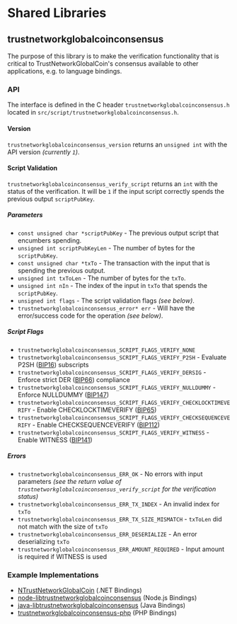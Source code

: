 Shared Libraries
================

## trustnetworkglobalcoinconsensus

The purpose of this library is to make the verification functionality that is critical to TrustNetworkGlobalCoin's consensus available to other applications, e.g. to language bindings.

### API

The interface is defined in the C header `trustnetworkglobalcoinconsensus.h` located in `src/script/trustnetworkglobalcoinconsensus.h`.

#### Version

`trustnetworkglobalcoinconsensus_version` returns an `unsigned int` with the API version *(currently `1`)*.

#### Script Validation

`trustnetworkglobalcoinconsensus_verify_script` returns an `int` with the status of the verification. It will be `1` if the input script correctly spends the previous output `scriptPubKey`.

##### Parameters
- `const unsigned char *scriptPubKey` - The previous output script that encumbers spending.
- `unsigned int scriptPubKeyLen` - The number of bytes for the `scriptPubKey`.
- `const unsigned char *txTo` - The transaction with the input that is spending the previous output.
- `unsigned int txToLen` - The number of bytes for the `txTo`.
- `unsigned int nIn` - The index of the input in `txTo` that spends the `scriptPubKey`.
- `unsigned int flags` - The script validation flags *(see below)*.
- `trustnetworkglobalcoinconsensus_error* err` - Will have the error/success code for the operation *(see below)*.

##### Script Flags
- `trustnetworkglobalcoinconsensus_SCRIPT_FLAGS_VERIFY_NONE`
- `trustnetworkglobalcoinconsensus_SCRIPT_FLAGS_VERIFY_P2SH` - Evaluate P2SH ([BIP16](https://github.com/trustnetworkglobalcoin/bips/blob/master/bip-0016.mediawiki)) subscripts
- `trustnetworkglobalcoinconsensus_SCRIPT_FLAGS_VERIFY_DERSIG` - Enforce strict DER ([BIP66](https://github.com/trustnetworkglobalcoin/bips/blob/master/bip-0066.mediawiki)) compliance
- `trustnetworkglobalcoinconsensus_SCRIPT_FLAGS_VERIFY_NULLDUMMY` - Enforce NULLDUMMY ([BIP147](https://github.com/trustnetworkglobalcoin/bips/blob/master/bip-0147.mediawiki))
- `trustnetworkglobalcoinconsensus_SCRIPT_FLAGS_VERIFY_CHECKLOCKTIMEVERIFY` - Enable CHECKLOCKTIMEVERIFY ([BIP65](https://github.com/trustnetworkglobalcoin/bips/blob/master/bip-0065.mediawiki))
- `trustnetworkglobalcoinconsensus_SCRIPT_FLAGS_VERIFY_CHECKSEQUENCEVERIFY` - Enable CHECKSEQUENCEVERIFY ([BIP112](https://github.com/trustnetworkglobalcoin/bips/blob/master/bip-0112.mediawiki))
- `trustnetworkglobalcoinconsensus_SCRIPT_FLAGS_VERIFY_WITNESS` - Enable WITNESS ([BIP141](https://github.com/trustnetworkglobalcoin/bips/blob/master/bip-0141.mediawiki))

##### Errors
- `trustnetworkglobalcoinconsensus_ERR_OK` - No errors with input parameters *(see the return value of `trustnetworkglobalcoinconsensus_verify_script` for the verification status)*
- `trustnetworkglobalcoinconsensus_ERR_TX_INDEX` - An invalid index for `txTo`
- `trustnetworkglobalcoinconsensus_ERR_TX_SIZE_MISMATCH` - `txToLen` did not match with the size of `txTo`
- `trustnetworkglobalcoinconsensus_ERR_DESERIALIZE` - An error deserializing `txTo`
- `trustnetworkglobalcoinconsensus_ERR_AMOUNT_REQUIRED` - Input amount is required if WITNESS is used

### Example Implementations
- [NTrustNetworkGlobalCoin](https://github.com/NicolasDorier/NTrustNetworkGlobalCoin/blob/master/NTrustNetworkGlobalCoin/Script.cs#L814) (.NET Bindings)
- [node-libtrustnetworkglobalcoinconsensus](https://github.com/bitpay/node-libtrustnetworkglobalcoinconsensus) (Node.js Bindings)
- [java-libtrustnetworkglobalcoinconsensus](https://github.com/dexX7/java-libtrustnetworkglobalcoinconsensus) (Java Bindings)
- [trustnetworkglobalcoinconsensus-php](https://github.com/Bit-Wasp/trustnetworkglobalcoinconsensus-php) (PHP Bindings)
